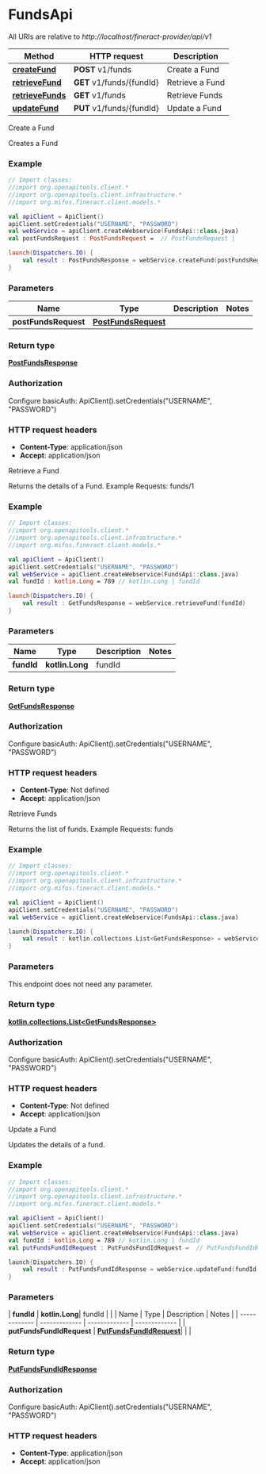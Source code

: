 # FundsApi

All URIs are relative to *http://localhost/fineract-provider/api/v1*

| Method | HTTP request | Description |
| ------------- | ------------- | ------------- |
| [**createFund**](FundsApi.md#createFund) | **POST** v1/funds | Create a Fund |
| [**retrieveFund**](FundsApi.md#retrieveFund) | **GET** v1/funds/{fundId} | Retrieve a Fund |
| [**retrieveFunds**](FundsApi.md#retrieveFunds) | **GET** v1/funds | Retrieve Funds |
| [**updateFund**](FundsApi.md#updateFund) | **PUT** v1/funds/{fundId} | Update a Fund |



Create a Fund

Creates a Fund

### Example
```kotlin
// Import classes:
//import org.openapitools.client.*
//import org.openapitools.client.infrastructure.*
//import org.mifos.fineract.client.models.*

val apiClient = ApiClient()
apiClient.setCredentials("USERNAME", "PASSWORD")
val webService = apiClient.createWebservice(FundsApi::class.java)
val postFundsRequest : PostFundsRequest =  // PostFundsRequest | 

launch(Dispatchers.IO) {
    val result : PostFundsResponse = webService.createFund(postFundsRequest)
}
```

### Parameters
| Name | Type | Description  | Notes |
| ------------- | ------------- | ------------- | ------------- |
| **postFundsRequest** | [**PostFundsRequest**](PostFundsRequest.md)|  | |

### Return type

[**PostFundsResponse**](PostFundsResponse.md)

### Authorization


Configure basicAuth:
    ApiClient().setCredentials("USERNAME", "PASSWORD")

### HTTP request headers

 - **Content-Type**: application/json
 - **Accept**: application/json


Retrieve a Fund

Returns the details of a Fund.  Example Requests:  funds/1

### Example
```kotlin
// Import classes:
//import org.openapitools.client.*
//import org.openapitools.client.infrastructure.*
//import org.mifos.fineract.client.models.*

val apiClient = ApiClient()
apiClient.setCredentials("USERNAME", "PASSWORD")
val webService = apiClient.createWebservice(FundsApi::class.java)
val fundId : kotlin.Long = 789 // kotlin.Long | fundId

launch(Dispatchers.IO) {
    val result : GetFundsResponse = webService.retrieveFund(fundId)
}
```

### Parameters
| Name | Type | Description  | Notes |
| ------------- | ------------- | ------------- | ------------- |
| **fundId** | **kotlin.Long**| fundId | |

### Return type

[**GetFundsResponse**](GetFundsResponse.md)

### Authorization


Configure basicAuth:
    ApiClient().setCredentials("USERNAME", "PASSWORD")

### HTTP request headers

 - **Content-Type**: Not defined
 - **Accept**: application/json


Retrieve Funds

Returns the list of funds.  Example Requests:  funds

### Example
```kotlin
// Import classes:
//import org.openapitools.client.*
//import org.openapitools.client.infrastructure.*
//import org.mifos.fineract.client.models.*

val apiClient = ApiClient()
apiClient.setCredentials("USERNAME", "PASSWORD")
val webService = apiClient.createWebservice(FundsApi::class.java)

launch(Dispatchers.IO) {
    val result : kotlin.collections.List<GetFundsResponse> = webService.retrieveFunds()
}
```

### Parameters
This endpoint does not need any parameter.

### Return type

[**kotlin.collections.List&lt;GetFundsResponse&gt;**](GetFundsResponse.md)

### Authorization


Configure basicAuth:
    ApiClient().setCredentials("USERNAME", "PASSWORD")

### HTTP request headers

 - **Content-Type**: Not defined
 - **Accept**: application/json


Update a Fund

Updates the details of a fund.

### Example
```kotlin
// Import classes:
//import org.openapitools.client.*
//import org.openapitools.client.infrastructure.*
//import org.mifos.fineract.client.models.*

val apiClient = ApiClient()
apiClient.setCredentials("USERNAME", "PASSWORD")
val webService = apiClient.createWebservice(FundsApi::class.java)
val fundId : kotlin.Long = 789 // kotlin.Long | fundId
val putFundsFundIdRequest : PutFundsFundIdRequest =  // PutFundsFundIdRequest | 

launch(Dispatchers.IO) {
    val result : PutFundsFundIdResponse = webService.updateFund(fundId, putFundsFundIdRequest)
}
```

### Parameters
| **fundId** | **kotlin.Long**| fundId | |
| Name | Type | Description  | Notes |
| ------------- | ------------- | ------------- | ------------- |
| **putFundsFundIdRequest** | [**PutFundsFundIdRequest**](PutFundsFundIdRequest.md)|  | |

### Return type

[**PutFundsFundIdResponse**](PutFundsFundIdResponse.md)

### Authorization


Configure basicAuth:
    ApiClient().setCredentials("USERNAME", "PASSWORD")

### HTTP request headers

 - **Content-Type**: application/json
 - **Accept**: application/json

